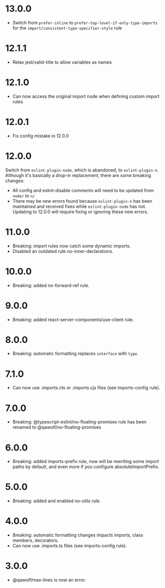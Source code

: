 # 13.0.0

- Switch from `prefer-inline` to `prefer-top-level-if-only-type-imports` for the `import/consistent-type-specifier-style` rule

# 12.1.1

- Relax jest/valid-title to allow variables as names

# 12.1.0

- Can now access the original import node when defining custom import rules

# 12.0.1

- Fix config mistake in 12.0.0

# 12.0.0

Switch from `eslint-plugin-node`, which is abandoned, to `eslint-plugin-n`. Although it's basically a drop-in replacement, there are some breaking changes:

- All config and eslint-disable comments will need to be updated from `node/` to `n/`
- There may be new errors found because `eslint-plugin-n` has been maintained and received fixes while `eslint-plugin-node` has not. Updating to 12.0.0 will require fixing or ignoring these new errors.

# 11.0.0

- Breaking: import rules now catch some dynamic imports.
- Disabled an outdated rule no-inner-declarations.

# 10.0.0

- Breaking: added no-forward-ref rule.

# 9.0.0

- Breaking: added react-server-components/use-client rule.

# 8.0.0

- Breaking: automatic formatting replaces `interface` with `type`.

# 7.1.0

- Can now use .imports.cts or .imports.cjs files (see imports-config rule).

# 7.0.0

- Breaking: @typescript-eslint/no-floating-promises rule has been renamed to @qawolf/no-floating-promises

# 6.0.0

- Breaking: added imports-prefix rule, now will be rewriting some import paths by default, and even more if you configure absoluteImportPrefix.

# 5.0.0

- Breaking: added and enabled no-utils rule.

# 4.0.0

- Breaking: automatic formatting changes impacts imports, class members, decorators.
- Can now use .imports.ts files (see imports-config rule).

# 3.0.0

- @qawolf/max-lines is now an error.
